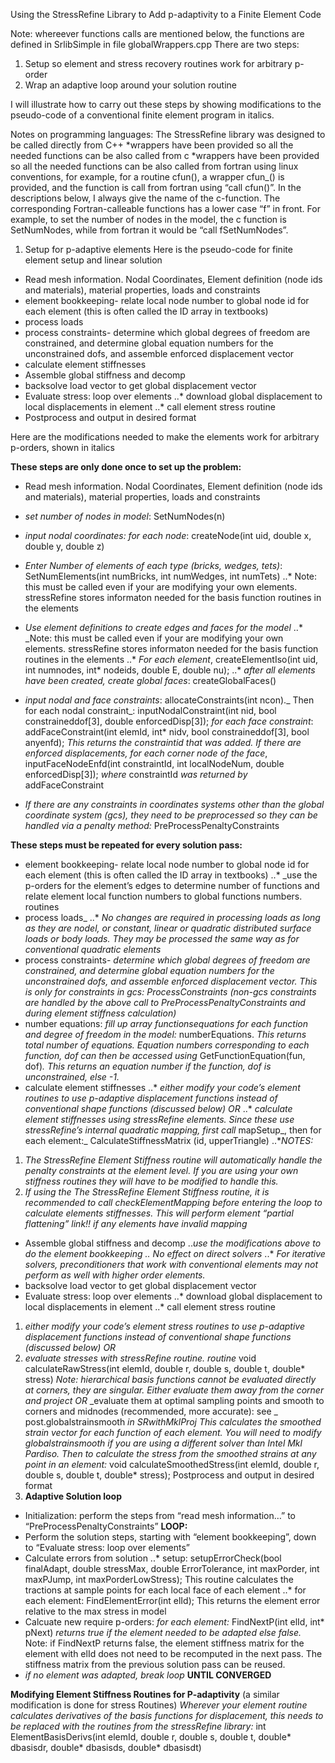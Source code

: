 Using the StressRefine Library to Add p-adaptivity to a Finite Element Code 
 
Note: whereever functions calls are mentioned below, the functions are defined in SrlibSimple in file globalWrappers.cpp 
There are two steps:
1. Setup so element and stress recovery routines work for arbitrary p-order
2. Wrap an adaptive loop around your solution routine

I will illustrate how to carry out these steps by showing modifications to the pseudo-code of a conventional finite element program in italics.

Notes on programming languages:
The StressRefine library was designed to be called directly from C++
*wrappers have been provided so all the needed functions can be also called from c
*wrappers have been provided so all the needed functions can be also called from fortran using
linux conventions, for example, for a routine cfun(), a wrapper cfun_() is provided, and the function is call from fortran using “call cfun()”. In the descriptions below, I always give the name of the c-function. The corresponding Fortran-calleable functions has a lower case “f” in front. For example, to set the number of nodes in the model, the c function is SetNumNodes, while from fortran it would be “call fSetNumNodes”.

1. Setup for p-adaptive elements
Here is the pseudo-code for finite element setup and linear solution
* Read mesh information. Nodal Coordinates, Element definition (node ids and materials), material properties, loads and constraints
* element bookkeeping- relate local node number to global node id for each element (this is often called the ID array in textbooks)
* process loads
* process constraints- determine which global degrees of freedom are constrained, and determine global equation numbers for the unconstrained dofs, and assemble enforced displacement vector
* calculate element stiffnesses
* Assemble global stiffness and decomp
* backsolve load vector to get global displacement vector
* Evaluate stress: loop over elements
..* download global displacement to local displacements in element
..* call element stress routine
* Postprocess and output in desired format

Here are the modifications needed to make the elements work for arbitrary p-orders, shown in italics

__These steps are only done once to set up the problem:__
* Read mesh information. Nodal Coordinates, Element definition (node ids and materials), material properties, loads and constraints

* _set number of nodes in model_: SetNumNodes(n)
* _input nodal coordinates: for each node_: createNode(int uid, double x, double y, double z)
* _Enter Number of elements of each type (bricks, wedges, tets)_: SetNumElements(int numBricks, int numWedges, int numTets)
..* Note: this must be called even if your are modifying your own elements. stressRefine stores informaton needed for the basis function routines in the elements
* _Use element definitions to create edges and faces for the model_
..* _Note: this must be called even if your are modifying your own elements. stressRefine stores informaton needed for the basis function routines in the elements
..* _For each element_, createElementIso(int uid, int numnodes, int* nodeids, double E, double nu);
..* _after all elements have been created, create global faces_: createGlobalFaces()
* _input nodal and face constraints_: allocateConstraints(int ncon)._ Then for each nodal constraint_: inputNodalConstraint(int nid, bool constraineddof[3], double enforcedDisp[3]);
_for each face constraint_: addFaceConstraint(int elemId, int* nidv, bool constraineddof[3], bool anyenfd);
_This returns the constraintid that was added. If there are enforced displacements,
for each corner node of the face_, inputFaceNodeEnfd(int constraintId, int localNodeNum, double enforcedDisp[3]);
_where_ constraintId _was returned by_ addFaceConstraint

* _If there are any constraints in coordinates systems other than the global coordinate system (gcs), they need to be preprocessed so they can be handled via a penalty method:_ PreProcessPenaltyConstraints

__These steps must be repeated for every solution pass:__
* element bookkeeping- relate local node number to global node id for each element (this is often called the ID array in textbooks)
..* _use the p-orders for the element’s edges to determine number of functions and relate element local function numbers to global functions numbers. routines
* process loads_
..* _No changes are required in processing loads as long as they are nodel, or constant, linear or quadratic distributed surface loads or body loads. They may be processed the same way as for conventional quadratic elements_
* process constraints- _determine which global degrees of freedom are constrained, and determine global equation numbers for the unconstrained dofs, and assemble enforced displacement vector. This is only for constraints in gcs: ProcessConstraints
(non-gcs constraints are handled by the above call to PreProcessPenaltyConstraints and during element stiffness calculation)_
* number equations: _fill up array functionsequations for each function and degree of freedom in the model:_ numberEquations.
_This returns total number of equations. Equation numbers corresponding to each function, dof can then be accessed using_ GetFunctionEquation(fun, dof)_. This returns an equation number if the function, dof is unconstrained, else -1._
* calculate element stiffnesses
..* _either modify your code’s element routines to use p-adaptive displacement functions instead of conventional shape functions (discussed below) OR_
..* _calculate element stiffnesses using stressRefine elements. Since these use stressRefine’s internal quadratic mapping, first call_ mapSetup_, then for each element:_
 CalculateStiffnessMatrix (id, upperTriangle)
..*_NOTES:_
1. _The StressRefine Element Stiffness routine will automatically handle the penalty constraints at the element level. If you are using your own stiffness routines they will have to be modified to handle this._
2. _If using the The StressRefine Element Stiffness routine, it is recommended to call checkElementMapping before entering the loop to calculate elements stiffnesses. This will perform element “partial flattening” link!! if any elements have invalid mapping_
* Assemble global stiffness and decomp
..*_use the modifications above to do the element bookkeeping_
..* _No effect on direct solvers_
..* _For iterative solvers, preconditioners that work with conventional elements may not perform as well with higher order elements._
* backsolve load vector to get global displacement vector
* Evaluate stress: loop over elements
..* download global displacement to local displacements in element
..* call element stress routine
1. _either modify your code’s element stress routines to use p-adaptive displacement functions instead of conventional shape functions (discussed below) OR_
2. _evaluate stresses with stressRefine routine. routine_ void calculateRawStress(int elemId, double r, double s, double t, double* stress)
_Note: hierarchical basis functions cannot be evaluated directly at corners, they are singular. Either evaluate them away from the corner and project OR_
_evaluate them at optimal sampling points and smooth to corners and midnodes (recommended, more accurate): see _ post.globalstrainsmooth  _in SRwithMklProj_
_This calculates the smoothed strain vector for each function of each element. You will need to modify _globalstrainsmooth_ if you are using a different solver than Intel Mkl Pardiso._
_Then to calculate the stress from the smoothed strains at any point in an element:_
void calculateSmoothedStress(int elemId, double r, double s, double t, double* stress);
Postprocess and output in desired format
2. **Adaptive Solution loop**
* Initialization: perform the steps from “read mesh information…” to “PreProcessPenaltyConstraints”
**LOOP:**
* Perform the solution steps, starting with “element bookkeeping”, down to “Evaluate stress: loop over elements”
* Calculate errors from solution
..* setup: setupErrorCheck(bool finalAdapt, double stressMax, double ErrorTolerance, int maxPorder, int maxPJump, int maxPorderLowStress); This routine calculates the tractions at sample points for each local face of each element
..* for each element: FindElementError(int elId); This returns the element error relative to the max stress in model
* Calcuate new require p-orders: _for each element:_ FindNextP(int elId, int* pNext) _returns true if the element needed to be adapted else false._ Note: if FindNextP returns false, the element stiffness matrix for the element with elId does not need to be recomputed in the next pass. The stiffness matrix from the previous solution pass can be reused.
* _if no element was adapted, break loop_
**UNTIL CONVERGED**

**Modifying Element Stiffness Routines for P-adaptivity**
(a similar modification is done for stress Routines)
_Wherever your element routine calculates derivatives of the basis functions for displacement, this needs to be replaced with the routines from the stressRefine library:_ int ElementBasisDerivs(int elemId, double r, double s, double t, double* dbasisdr, double* dbasisds, double* dbasisdt)

